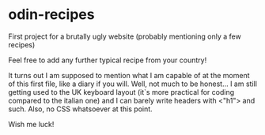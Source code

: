 # odin-recipes
First project for a brutally ugly website (probably mentioning only a few recipes)

Feel free to add any further typical recipe from your country!

It turns out I am supposed to mention what I am capable of at the moment of this first file, like a diary if you will.
Well, not much to be honest... I am still getting used to the UK keyboard layout (it`s more practical for coding compared to the italian one) and I can barely write headers with <"h1"> and such. Also, no CSS whatsoever at this point.

Wish me luck!
